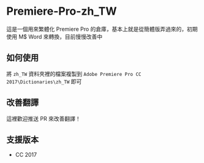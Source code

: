 # Premiere-Pro-zh_TW
這是一個用來繁體化 Premiere Pro 的倉庫，基本上就是從簡體版弄過來的，初期使用 M$ Word 來轉換，目前慢慢改善中
## 如何使用
將 `zh_TW` 資料夾裡的檔案複製到 `Adobe Premiere Pro CC 2017\Dictionaries\zh_TW` 即可
## 改善翻譯
這裡歡迎推送 PR 來改善翻譯！
## 支援版本 
- CC 2017
